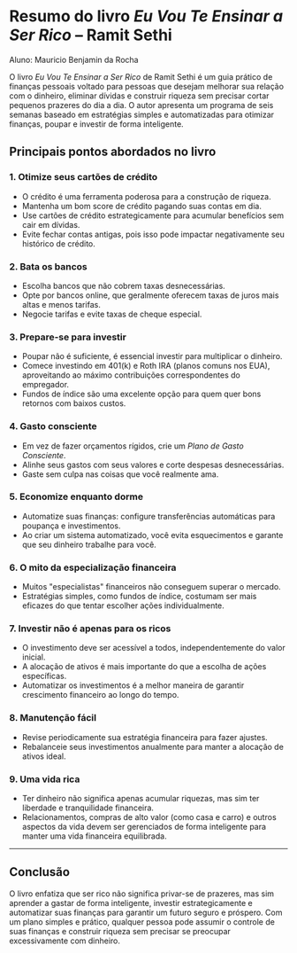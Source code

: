 # Resumo do livro *Eu Vou Te Ensinar a Ser Rico* – Ramit Sethi

Aluno: Mauricio Benjamin da Rocha

O livro *Eu Vou Te Ensinar a Ser Rico* de Ramit Sethi é um guia prático de finanças pessoais voltado para pessoas que desejam melhorar sua relação com o dinheiro, eliminar dívidas e construir riqueza sem precisar cortar pequenos prazeres do dia a dia. O autor apresenta um programa de seis semanas baseado em estratégias simples e automatizadas para otimizar finanças, poupar e investir de forma inteligente.

## **Principais pontos abordados no livro**

### **1. Otimize seus cartões de crédito**

- O crédito é uma ferramenta poderosa para a construção de riqueza.
- Mantenha um bom score de crédito pagando suas contas em dia.
- Use cartões de crédito estrategicamente para acumular benefícios sem cair em dívidas.
- Evite fechar contas antigas, pois isso pode impactar negativamente seu histórico de crédito.

### **2. Bata os bancos**

- Escolha bancos que não cobrem taxas desnecessárias.
- Opte por bancos online, que geralmente oferecem taxas de juros mais altas e menos tarifas.
- Negocie tarifas e evite taxas de cheque especial.

### **3. Prepare-se para investir**

- Poupar não é suficiente, é essencial investir para multiplicar o dinheiro.
- Comece investindo em 401(k) e Roth IRA (planos comuns nos EUA), aproveitando ao máximo contribuições correspondentes do empregador.
- Fundos de índice são uma excelente opção para quem quer bons retornos com baixos custos.

### **4. Gasto consciente**

- Em vez de fazer orçamentos rígidos, crie um *Plano de Gasto Consciente*.
- Alinhe seus gastos com seus valores e corte despesas desnecessárias.
- Gaste sem culpa nas coisas que você realmente ama.

### **5. Economize enquanto dorme**

- Automatize suas finanças: configure transferências automáticas para poupança e investimentos.
- Ao criar um sistema automatizado, você evita esquecimentos e garante que seu dinheiro trabalhe para você.

### **6. O mito da especialização financeira**

- Muitos "especialistas" financeiros não conseguem superar o mercado.
- Estratégias simples, como fundos de índice, costumam ser mais eficazes do que tentar escolher ações individualmente.

### **7. Investir não é apenas para os ricos**

- O investimento deve ser acessível a todos, independentemente do valor inicial.
- A alocação de ativos é mais importante do que a escolha de ações específicas.
- Automatizar os investimentos é a melhor maneira de garantir crescimento financeiro ao longo do tempo.

### **8. Manutenção fácil**

- Revise periodicamente sua estratégia financeira para fazer ajustes.
- Rebalanceie seus investimentos anualmente para manter a alocação de ativos ideal.

### **9. Uma vida rica**

- Ter dinheiro não significa apenas acumular riquezas, mas sim ter liberdade e tranquilidade financeira.
- Relacionamentos, compras de alto valor (como casa e carro) e outros aspectos da vida devem ser gerenciados de forma inteligente para manter uma vida financeira equilibrada.

---

## **Conclusão**

O livro enfatiza que ser rico não significa privar-se de prazeres, mas sim aprender a gastar de forma inteligente, investir estrategicamente e automatizar suas finanças para garantir um futuro seguro e próspero. Com um plano simples e prático, qualquer pessoa pode assumir o controle de suas finanças e construir riqueza sem precisar se preocupar excessivamente com dinheiro.

